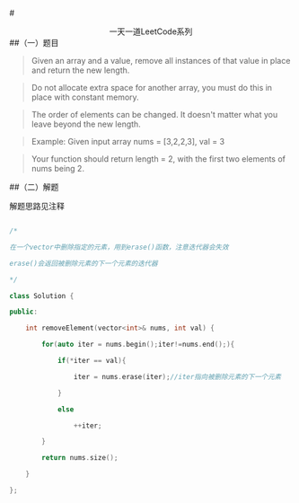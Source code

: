#<center>一天一道LeetCode系列</center>
##（一）题目
>Given an array and a value, remove all instances of that value in place and return the new length.

>Do not allocate extra space for another array, you must do this in place with constant memory.

>The order of elements can be changed. It doesn't matter what you leave beyond the new length.

>Example:
>Given input array nums = [3,2,2,3], val = 3

>Your function should return length = 2, with the first two elements of nums being 2.

##（二）解题

解题思路见注释

```cpp

/*

在一个vector中删除指定的元素，用到erase()函数，注意迭代器会失效

erase()会返回被删除元素的下一个元素的迭代器

*/

class Solution {

public:

    int removeElement(vector<int>& nums, int val) {

        for(auto iter = nums.begin();iter!=nums.end();){

            if(*iter == val){

                iter = nums.erase(iter);//iter指向被删除元素的下一个元素

            }

            else

                ++iter;

        }

        return nums.size();

    }

};

```